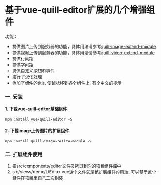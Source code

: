 # 基于vue-quill-editor扩展的几个增强组件

功能：

* 提供图片上传到服务器的功能，具体用法请参考[quill-image-extend-module](https://github.com/NextBoy/quill-image-extend-module)
* 提供视频上传到服务器的功能，具体用法请参考[quill-video-extend-module](https://github.com/zhijunzhou/quill-video-extend-module)
* 提供行间距
* 提供字间距
* 提供自定义按钮和事件
* 进行了汉化处理
* 添加了组件的title, 使鼠标移到各个组件上, 有个中文的提示


### 一. 安装
#### 1. 下载vue-quill-editor基础组件

```
npm install vue-quill-editor -S
```

#### 2. 下载image上传图片的扩展组件

```
npm install quill-image-resize-module -S
```


### 二. 扩展组件使用
1. 把src/components/editor文件夹拷贝到你的项目组件库中
2. src/views/demo/LlEditor.vue这个文件就是该扩展组件的用法, 可以基于这个组件在项目里自己二次封装
